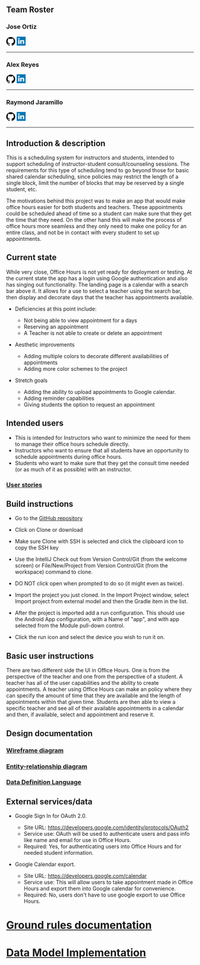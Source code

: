 ## Team Roster

### Jose Ortiz

[![GitHub](github.png)](https://jortiz07.github.io/)  [![LinkedIn](linkedin.png)](https://www.linkedin.com/in/jose-ortiz-/)

---

### Alex Reyes

[![GitHub](github.png)](https://vexurion.github.io/)  [![LinkedIn](linkedin.png)](https://www.linkedin.com/in/alexx-reyes/)

---

### Raymond Jaramillo

[![GitHub](github.png)](https://raymondjaramillo.github.io/)  [![LinkedIn](linkedin.png)](https://www.linkedin.com/in/raymondjaramillo/)

---

## Introduction & description

This is a scheduling system for instructors and students, intended to support scheduling of instructor-student consult/counseling sessions.
The requirements for this type of scheduling tend to go beyond those for basic shared calendar scheduling, since policies may restrict the length of a single block, limit the number of blocks that may be reserved by a single student, etc.

The motivations behind this project was to make an app that would make office hours easier for both students and teachers. These appointments could be scheduled ahead of time so a student can make sure that they get the time that they need. On the other hand this will make the process of office hours more seamless and they only need to make one policy for an entire class, and not be in contact with every student to set up appointments.

## Current state

While very close, Office Hours is not yet ready for deployment or testing. At the current state the app has a login using Google authentication and also has singing out functionality. The landing page is a calendar with a search bar above it. It allows for a use to select a teacher using the search bar, then display and decorate days that the teacher has appointments available.

* Deficiencies at this point include:

    * Not being able to view appointment for a days
    * Reserving an appointment
    * A Teacher is not able to create or delete an appointment
* Aesthetic improvements

    * Adding multiple colors to decorate different availabilities of appointments
    * Adding more color schemes to the project

* Stretch goals

    * Adding the ability to upload appointments to Google calendar.
    * Adding reminder capabilities
    * Giving students the option to request an appointment

## Intended users

* This is intended for Instructors who want to minimize the need for them to manage their office hours schedule directly.
* Instructors who want to ensure that all students have an opportunity to schedule appointments during office hours.
* Students who want to make sure that they get the consult time needed (or as much of it as possible) with an instructor.

### [User stories](user-stories.md)

## Build instructions

* Go to the [GitHub repository](https://github.com/the-trail-blazer/trailblazer-client)

* Click on Clone or download

* Make sure Clone with SSH is selected and click the clipboard icon to copy the SSH key

* Use the IntelliJ Check out from Version Control/Git (from the welcome screen) or File/New/Project from Version Control/Git (from the workspace) command to clone.

* DO NOT click open when prompted to do so (it might even as twice).

* Import the project you just cloned. In the Import Project window, select Import project from external model and then the Gradle item in the list.

* After the project is imported add a run configuration. This should use the Android App configuration, with a Name of "app", and with app selected from the Module pull-down control.

* Click the run icon and select the device you wish to run it on.

## Basic user instructions

There are two different side the UI in Office Hours. One is from the perspective of the teacher and one from the perspective of a student. A teacher has all of the user capabilities and the ability to create appointments. A teacher using Office Hours can make an policy where they can specify the amount of time that they are available and the length of appointments within that given time. Students are then able to view a specific teacher and see all of their available appointments in a calendar and then, if available, select and appointment and reserve it.

## Design documentation

### [Wireframe diagram](wireframe.md)

### [Entity-relationship diagram](erd.md)

### [Data Definition Language](ddl.md)

## External services/data

* Google Sign In for OAuth 2.0.

    * Site URL: <https://developers.google.com/identity/protocols/OAuth2>
    * Service use: OAuth will be used to authenticate users and pass info like name and email for use in Office Hours.
    * Required: Yes, for authenticating users into Office Hours and for needed student information.

* Google Calendar export.

    * Site URL: <https://developers.google.com/calendar>
    * Service use: This will allow users to take appointment made in Office Hours and export them into Google calendar for convenience.
    * Required: No, users don't have to use google export to use Office Hours.

# [Ground rules documentation](ground-rules.md)

# [Data Model Implementation](data-model.md)
